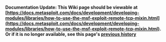 <!-- Maintainers:  Please do not modify this file directly, create a pull request instead -->

**Documentation Update: This Wiki page should be viewable at [https://docs.metasploit.com/docs/development/developing-modules/libraries/how-to-use-the-msf-exploit-remote-tcp-mixin.html](https://docs.metasploit.com/docs/development/developing-modules/libraries/how-to-use-the-msf-exploit-remote-tcp-mixin.html). Or if it is no longer available, see this page's [previous history](./_history)**

